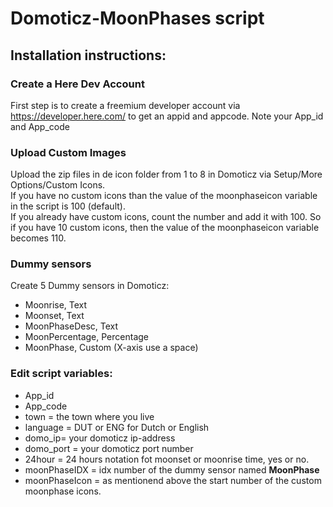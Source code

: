 # Domoticz-MoonPhases script
## Installation instructions:

### Create a Here Dev Account 
First step is to create a freemium developer account via https://developer.here.com/ to get an appid and appcode.
Note your App_id and App_code

### Upload Custom Images
Upload the zip files in de icon folder from 1 to 8 in Domoticz via Setup/More Options/Custom Icons. <br>
If you have no custom icons than the value of the moonphaseicon variable in the script is 100 (default).<br>
If you already have custom icons, count the number and add it with 100. So if you have 10 custom icons, then the value of the moonphaseicon variable becomes 110.

### Dummy sensors
Create 5 Dummy sensors in Domoticz:
- Moonrise, Text
- Moonset, Text
- MoonPhaseDesc, Text
- MoonPercentage, Percentage
- MoonPhase, Custom (X-axis use a space)

### Edit script variables:

- App_id
- App_code
- town = the town where you live
- language = DUT or ENG for Dutch or English
- domo_ip= your domoticz ip-address
- domo_port = your domoticz port number
- 24hour = 24 hours notation fot moonset or moonrise time, yes or no.
- moonPhaseIDX = idx number of the dummy sensor named <b>MoonPhase</b>
- moonPhaseIcon = as mentionend above the start number of the custom moonphase icons.
